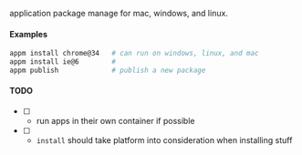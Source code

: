 application package manage for mac, windows, and linux.

#### Examples

```bash
appm install chrome@34   # can run on windows, linux, and mac
appm install ie@6        # 
appm publish             # publish a new package
```


#### TODO

- [ ] - run apps in their own container if possible
- [ ] - `install` should take platform into consideration when installing stuff

